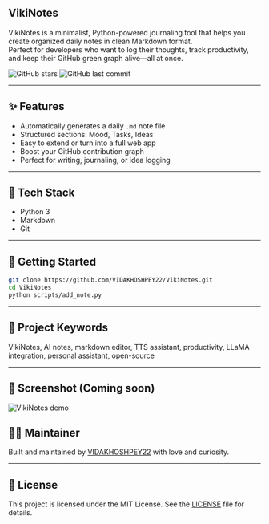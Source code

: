 ## VikiNotes
VikiNotes is a minimalist, Python-powered journaling tool that helps you create organized daily notes in clean Markdown format.  
Perfect for developers who want to log their thoughts, track productivity, and keep their GitHub green graph alive—all at once.

![GitHub stars](https://img.shields.io/github/stars/VIDAKHOSHPEY22/VikiNotes?style=social)
![GitHub last commit](https://img.shields.io/github/last-commit/VIDAKHOSHPEY22/VikiNotes)

---

## ✨ Features

- Automatically generates a daily `.md` note file
- Structured sections: Mood, Tasks, Ideas
- Easy to extend or turn into a full web app
- Boost your GitHub contribution graph
- Perfect for writing, journaling, or idea logging

---

## 🧰 Tech Stack

- Python 3
- Markdown
- Git

---

## 🚀 Getting Started

```bash
git clone https://github.com/VIDAKHOSHPEY22/VikiNotes.git
cd VikiNotes
python scripts/add_note.py
```


---

## 🧠 Project Keywords
VikiNotes, AI notes, markdown editor, TTS assistant, productivity, LLaMA integration, personal assistant, open-source

---

## 📸 Screenshot (Coming soon)

![VikiNotes demo](https://via.placeholder.com/800x400?text=VikiNotes+Demo+Coming+Soon)

## 🙋‍♀️ Maintainer
Built and maintained by [VIDAKHOSHPEY22](https://github.com/VIDAKHOSHPEY22) with love and curiosity.

---

## 📄 License

This project is licensed under the MIT License. See the [LICENSE](LICENSE) file for details.
